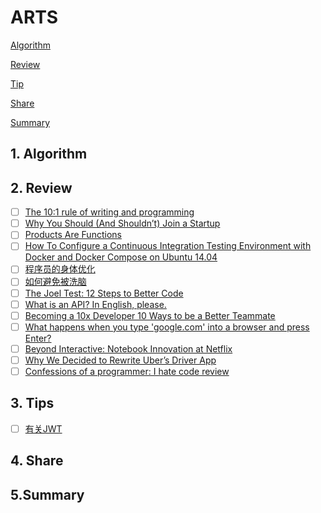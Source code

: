 # ARTS

 [Algorithm](#1-algorithm)

 [Review](#1-review)

 [Tip](#3-tip)

 [Share](#4-share)
 
 [Summary](#5-summary)

## 1. Algorithm


## 2. Review

- [ ] [The 10:1 rule of writing and programming](https://www.ybrikman.com/writing/2018/08/12/the-10-to-1-rule-of-writing-and-programming/?utm_source=wanqu.co&utm_campaign=Wanqu+Daily&utm_medium=website)
- [ ] [Why You Should (And Shouldn’t) Join a Startup](https://www.atrium.co/blog/work-at-a-startup/?utm_source=wanqu.co&utm_campaign=Wanqu+Daily&utm_medium=website)
- [ ] [Products Are Functions](https://www.feltpresence.com/functions.html?utm_source=wanqu.co&utm_campaign=Wanqu+Daily&utm_medium=website)
- [ ] [How To Configure a Continuous Integration Testing Environment with Docker and Docker Compose on Ubuntu 14.04](https://www.digitalocean.com/community/tutorials/how-to-configure-a-continuous-integration-testing-environment-with-docker-and-docker-compose-on-ubuntu-14-04)
- [ ] [程序员的身体优化](https://zhuanlan.zhihu.com/p/26190037)
- [ ] [如何避免被洗脑](https://jshpy.cn/ARTS/ARTS04.html#%E5%A6%82%E4%BD%95%E9%81%BF%E5%85%8D%E8%A2%AB%E6%B4%97%E8%84%91)
- [ ] [The Joel Test: 12 Steps to Better Code](https://www.joelonsoftware.com/2000/08/09/the-joel-test-12-steps-to-better-code/)
- [ ] [What is an API? In English, please.](https://medium.freecodecamp.org/what-is-an-api-in-english-please-b880a3214a82)
- [ ] [Becoming a 10x Developer 10 Ways to be a Better Teammate](https://kateheddleston.com/blog/becoming-a-10x-developer)
- [ ] [What happens when you type 'google.com' into a browser and press Enter?](https://dev.to/antonfrattaroli/what-happens-when-you-type-googlecom-into-a-browser-and-press-enter-39g8?utm_source=wanqu.co&utm_campaign=Wanqu+Daily&utm_medium=website)
- [ ] [Beyond Interactive: Notebook Innovation at Netflix](https://medium.com/netflix-techblog/notebook-innovation-591ee3221233)
- [ ] [Why We Decided to Rewrite Uber’s Driver App](https://eng.uber.com/rewrite-uber-carbon-app/?utm_source=wanqu.co&utm_campaign=Wanqu+Daily&utm_medium=website)
- [ ] [Confessions of a programmer: I hate code review](https://blog.nelhage.com/2010/06/i-hate-code-review/?utm_source=wanqu.co&utm_campaign=Wanqu+Daily&utm_medium=website)
## 3. Tips

- [ ]  [有关JWT](https://github.com/brutalmraz/ARTS_weekly/blob/master/arts/20180812_week8.md#3tip)


## 4. Share



## 5.Summary


